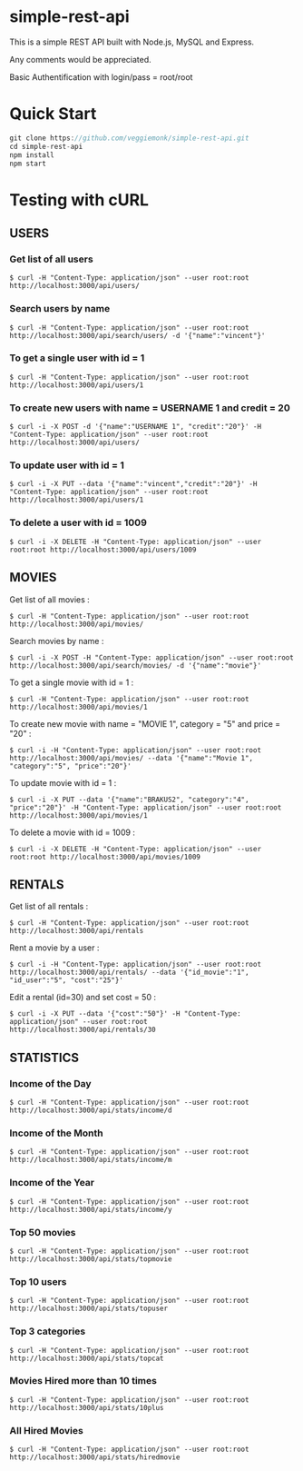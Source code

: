 simple-rest-api
===============

This is a simple REST API built with Node.js, MySQL and Express.

Any comments would be appreciated.

Basic Authentification with login/pass = root/root

# Quick Start
```js
git clone https://github.com/veggiemonk/simple-rest-api.git
cd simple-rest-api
npm install
npm start
```
# Testing with cURL

## USERS

### Get list of all users

    $ curl -H "Content-Type: application/json" --user root:root http://localhost:3000/api/users/

### Search users by name

    $ curl -H "Content-Type: application/json" --user root:root http://localhost:3000/api/search/users/ -d '{"name":"vincent"}'

### To get a single user with id = 1
  
    $ curl -H "Content-Type: application/json" --user root:root http://localhost:3000/api/users/1

### To create new users with name = USERNAME 1 and credit = 20

    $ curl -i -X POST -d '{"name":"USERNAME 1", "credit":"20"}' -H "Content-Type: application/json" --user root:root http://localhost:3000/api/users/

### To update user with id = 1

    $ curl -i -X PUT --data '{"name":"vincent","credit":"20"}' -H "Content-Type: application/json" --user root:root http://localhost:3000/api/users/1

### To delete a user with id = 1009

    $ curl -i -X DELETE -H "Content-Type: application/json" --user root:root http://localhost:3000/api/users/1009


## MOVIES

 Get list of all movies :

    $ curl -H "Content-Type: application/json" --user root:root http://localhost:3000/api/movies/

 Search movies by name :

    $ curl -i -X POST -H "Content-Type: application/json" --user root:root http://localhost:3000/api/search/movies/ -d '{"name":"movie"}'

 To get a single movie with id = 1 :
  
    $ curl -H "Content-Type: application/json" --user root:root http://localhost:3000/api/movies/1

 To create new movie with name = "MOVIE 1", category = "5" and price = "20" :

    $ curl -i -H "Content-Type: application/json" --user root:root http://localhost:3000/api/movies/ --data '{"name":"Movie 1", "category":"5", "price":"20"}'

 To update movie with id = 1 :

    $ curl -i -X PUT --data '{"name":"BRAKUS2", "category":"4", "price":"20"}' -H "Content-Type: application/json" --user root:root http://localhost:3000/api/movies/1

 To delete a movie with id = 1009 :

    $ curl -i -X DELETE -H "Content-Type: application/json" --user root:root http://localhost:3000/api/movies/1009


## RENTALS

 Get list of all rentals :

    $ curl -H "Content-Type: application/json" --user root:root http://localhost:3000/api/rentals

 Rent a movie by a user :

    $ curl -i -H "Content-Type: application/json" --user root:root http://localhost:3000/api/rentals/ --data '{"id_movie":"1", "id_user":"5", "cost":"25"}'

 Edit a rental (id=30) and set cost = 50 :

    $ curl -i -X PUT --data '{"cost":"50"}' -H "Content-Type: application/json" --user root:root http://localhost:3000/api/rentals/30

## STATISTICS

### Income of the Day

    $ curl -H "Content-Type: application/json" --user root:root http://localhost:3000/api/stats/income/d

### Income of the Month

    $ curl -H "Content-Type: application/json" --user root:root http://localhost:3000/api/stats/income/m

### Income of the Year

    $ curl -H "Content-Type: application/json" --user root:root http://localhost:3000/api/stats/income/y

### Top 50 movies

    $ curl -H "Content-Type: application/json" --user root:root http://localhost:3000/api/stats/topmovie

### Top 10 users

    $ curl -H "Content-Type: application/json" --user root:root http://localhost:3000/api/stats/topuser

### Top 3 categories

    $ curl -H "Content-Type: application/json" --user root:root http://localhost:3000/api/stats/topcat

### Movies Hired more than 10 times

    $ curl -H "Content-Type: application/json" --user root:root http://localhost:3000/api/stats/10plus

### All Hired Movies
    $ curl -H "Content-Type: application/json" --user root:root http://localhost:3000/api/stats/hiredmovie

